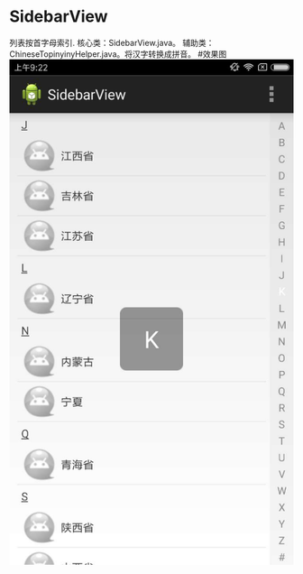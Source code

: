 # SidebarView
列表按首字母索引.
核心类：SidebarView.java。
辅助类：ChineseTopinyinyHelper.java。将汉字转换成拼音。
#效果图
![image](https://github.com/zf101115/SidebarView/raw/master/screenshort/34834063844878021.png)